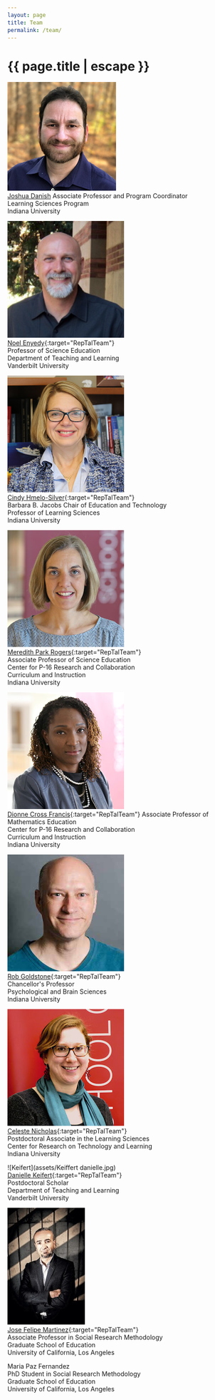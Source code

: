 ```yaml
---
layout: page
title: Team
permalink: /team/
---
```


<h1 class="page-title">{{ page.title | escape }}</h1>

<p> 

![Danish](/assets/danish-joshua-a.jpg) <br>
 <a href="http://www.joshuadanish.com" target="RepTalTeam_">Joshua Danish</a>
Associate Professor and Program Coordinator  <br>
Learning Sciences Program  <br>
Indiana University  <br>
</p>
 
![Enyedy](/assets/noel-enyedy.png) <br>
[Noel Enyedy](https://peabody.vanderbilt.edu/bio/noel-enyedy){:target="RepTalTeam"}    
Professor of Science Education  
Department of Teaching and Learning  
Vanderbilt University 

![Hmelo-Silver](/assets/hmelo-silver-cindy.jpg) <br>
[Cindy Hmelo-Silver](https://education.indiana.edu/about/directory/profiles/hmelo-silver-cindy.html){:target="RepTalTeam"}  
Barbara B. Jacobs Chair of Education and Technology  
Professor of Learning Sciences  
Indiana University   

![Park Rogers](/assets/park_rogers-meredith-a.jpg) <br>
[Meredith Park Rogers](https://education.indiana.edu/about/directory/profiles/park_rogers-meredith-a.html){:target="RepTalTeam"}    
Associate Professor of Science Education  
Center for P-16 Research and Collaboration    
Curriculum and Instruction   
Indiana University  

![Cross Francis](/assets/cross_francis-dionne.jpg) <br>
[Dionne Cross Francis](https://education.indiana.edu/about/directory/profiles/cross_francis-dionne.html){:target="RepTalTeam"} 
Associate Professor of Mathematics Education  
Center for P-16 Research and Collaboration  
Curriculum and Instruction  
Indiana University  

![Goldstone](/assets/goldstone1.jpg) <br>
[Rob Goldstone](http://cogs.indiana.edu/people/profile.php?u=rgoldsto){:target="RepTalTeam"}  
Chancellor's Professor  
Psychological and Brain Sciences   
Indiana University  

![Nicholas](/assets/nicholas-celeste.jpg) <br>
[Celeste Nicholas](https://education.indiana.edu/about/directory/profiles/nicholas-celeste.html){:target="RepTalTeam"}  
Postdoctoral Associate in the Learning Sciences  
Center for Research on Technology and Learning  
Indiana University    

![Keifert](assets/Keiffert danielle.jpg) <br>
[Danielle Keifert](https://daniellekeifert.com/){:target="RepTalTeam"}  
Postdoctoral Scholar  
Department of Teaching and Learning  
Vanderbilt University  

![Martinez](/assets/Martinez@MIDE.jpg) <br>
[Jose Felipe Martinez](https://gseis.ucla.edu/directory/jose-felipe-martinez/){:target="RepTalTeam"}  
Associate Professor in Social Research Methodology  
Graduate School of Education  
University of California, Los Angeles   

Maria Paz Fernandez  
PhD Student in Social Research Methodology  
Graduate School of Education  
University of California, Los Angeles  
